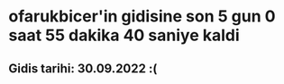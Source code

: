 # ofarukbicer'in gidisine son 5 gun 0 saat 55 dakika 40 saniye kaldi

## Gidis tarihi: 30.09.2022 :(
